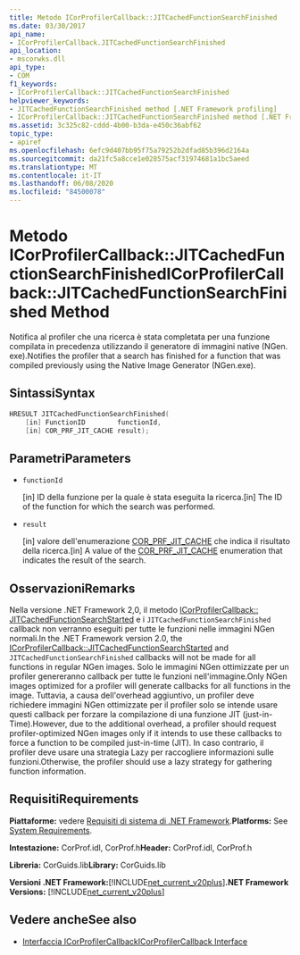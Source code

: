 ```yaml
---
title: Metodo ICorProfilerCallback::JITCachedFunctionSearchFinished
ms.date: 03/30/2017
api_name:
- ICorProfilerCallback.JITCachedFunctionSearchFinished
api_location:
- mscorwks.dll
api_type:
- COM
f1_keywords:
- ICorProfilerCallback::JITCachedFunctionSearchFinished
helpviewer_keywords:
- JITCachedFunctionSearchFinished method [.NET Framework profiling]
- ICorProfilerCallback::JITCachedFunctionSearchFinished method [.NET Framework profiling]
ms.assetid: 3c325c82-cddd-4b00-b3da-e450c36abf62
topic_type:
- apiref
ms.openlocfilehash: 6efc9d407bb95f75a79252b2dfad85b396d2164a
ms.sourcegitcommit: da21fc5a8cce1e028575acf31974681a1bc5aeed
ms.translationtype: MT
ms.contentlocale: it-IT
ms.lasthandoff: 06/08/2020
ms.locfileid: "84500078"
---
```

# <a name="icorprofilercallbackjitcachedfunctionsearchfinished-method"></a><span data-ttu-id="c1d12-102">Metodo ICorProfilerCallback::JITCachedFunctionSearchFinished</span><span class="sxs-lookup"><span data-stu-id="c1d12-102">ICorProfilerCallback::JITCachedFunctionSearchFinished Method</span></span>
<span data-ttu-id="c1d12-103">Notifica al profiler che una ricerca è stata completata per una funzione compilata in precedenza utilizzando il generatore di immagini native (NGen. exe).</span><span class="sxs-lookup"><span data-stu-id="c1d12-103">Notifies the profiler that a search has finished for a function that was compiled previously using the Native Image Generator (NGen.exe).</span></span>  
  
## <a name="syntax"></a><span data-ttu-id="c1d12-104">Sintassi</span><span class="sxs-lookup"><span data-stu-id="c1d12-104">Syntax</span></span>  
  
```cpp  
HRESULT JITCachedFunctionSearchFinished(  
    [in] FunctionID        functionId,  
    [in] COR_PRF_JIT_CACHE result);  
```  
  
## <a name="parameters"></a><span data-ttu-id="c1d12-105">Parametri</span><span class="sxs-lookup"><span data-stu-id="c1d12-105">Parameters</span></span>

- `functionId`

  <span data-ttu-id="c1d12-106">\[in] ID della funzione per la quale è stata eseguita la ricerca.</span><span class="sxs-lookup"><span data-stu-id="c1d12-106">\[in] The ID of the function for which the search was performed.</span></span>

- `result`

  <span data-ttu-id="c1d12-107">\[in] valore dell'enumerazione [COR_PRF_JIT_CACHE](cor-prf-jit-cache-enumeration.md) che indica il risultato della ricerca.</span><span class="sxs-lookup"><span data-stu-id="c1d12-107">\[in] A value of the [COR_PRF_JIT_CACHE](cor-prf-jit-cache-enumeration.md) enumeration that indicates the result of the search.</span></span>

## <a name="remarks"></a><span data-ttu-id="c1d12-108">Osservazioni</span><span class="sxs-lookup"><span data-stu-id="c1d12-108">Remarks</span></span>  
 <span data-ttu-id="c1d12-109">Nella versione .NET Framework 2,0, il metodo [ICorProfilerCallback:: JITCachedFunctionSearchStarted](icorprofilercallback-jitcachedfunctionsearchstarted-method.md) e i `JITCachedFunctionSearchFinished` callback non verranno eseguiti per tutte le funzioni nelle immagini NGen normali.</span><span class="sxs-lookup"><span data-stu-id="c1d12-109">In the .NET Framework version 2.0, the [ICorProfilerCallback::JITCachedFunctionSearchStarted](icorprofilercallback-jitcachedfunctionsearchstarted-method.md) and `JITCachedFunctionSearchFinished` callbacks will not be made for all functions in regular NGen images.</span></span> <span data-ttu-id="c1d12-110">Solo le immagini NGen ottimizzate per un profiler genereranno callback per tutte le funzioni nell'immagine.</span><span class="sxs-lookup"><span data-stu-id="c1d12-110">Only NGen images optimized for a profiler will generate callbacks for all functions in the image.</span></span> <span data-ttu-id="c1d12-111">Tuttavia, a causa dell'overhead aggiuntivo, un profiler deve richiedere immagini NGen ottimizzate per il profiler solo se intende usare questi callback per forzare la compilazione di una funzione JIT (just-in-Time).</span><span class="sxs-lookup"><span data-stu-id="c1d12-111">However, due to the additional overhead, a profiler should request profiler-optimized NGen images only if it intends to use these callbacks to force a function to be compiled just-in-time (JIT).</span></span> <span data-ttu-id="c1d12-112">In caso contrario, il profiler deve usare una strategia Lazy per raccogliere informazioni sulle funzioni.</span><span class="sxs-lookup"><span data-stu-id="c1d12-112">Otherwise, the profiler should use a lazy strategy for gathering function information.</span></span>  
  
## <a name="requirements"></a><span data-ttu-id="c1d12-113">Requisiti</span><span class="sxs-lookup"><span data-stu-id="c1d12-113">Requirements</span></span>  
 <span data-ttu-id="c1d12-114">**Piattaforme:** vedere [Requisiti di sistema di .NET Framework](../../get-started/system-requirements.md).</span><span class="sxs-lookup"><span data-stu-id="c1d12-114">**Platforms:** See [System Requirements](../../get-started/system-requirements.md).</span></span>  
  
 <span data-ttu-id="c1d12-115">**Intestazione:** CorProf.idl, CorProf.h</span><span class="sxs-lookup"><span data-stu-id="c1d12-115">**Header:** CorProf.idl, CorProf.h</span></span>  
  
 <span data-ttu-id="c1d12-116">**Libreria:** CorGuids.lib</span><span class="sxs-lookup"><span data-stu-id="c1d12-116">**Library:** CorGuids.lib</span></span>  
  
 <span data-ttu-id="c1d12-117">**Versioni .NET Framework:**[!INCLUDE[net_current_v20plus](../../../../includes/net-current-v20plus-md.md)]</span><span class="sxs-lookup"><span data-stu-id="c1d12-117">**.NET Framework Versions:** [!INCLUDE[net_current_v20plus](../../../../includes/net-current-v20plus-md.md)]</span></span>  
  
## <a name="see-also"></a><span data-ttu-id="c1d12-118">Vedere anche</span><span class="sxs-lookup"><span data-stu-id="c1d12-118">See also</span></span>

- [<span data-ttu-id="c1d12-119">Interfaccia ICorProfilerCallback</span><span class="sxs-lookup"><span data-stu-id="c1d12-119">ICorProfilerCallback Interface</span></span>](icorprofilercallback-interface.md)
